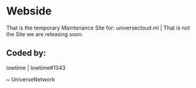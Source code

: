 # Webside
That is the temporary Maintenance Site for: universecloud.ml | That is not the Site we are releasing soon. 

## Coded by:
lowtime | lowtime#1343

~ UniverseNetwork

